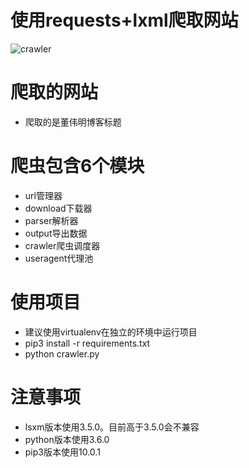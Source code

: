 # 使用requests+lxml爬取网站
  ![crawler](https://raw.githubusercontent.com/shuizhubocai/crawler/master/assets/screen.png)

# 爬取的网站
- 爬取的是董伟明博客标题

# 爬虫包含6个模块
- url管理器
- download下载器
- parser解析器
- output导出数据
- crawler爬虫调度器
- useragent代理池

# 使用项目
- 建议使用virtualenv在独立的环境中运行项目
- pip3 install -r requirements.txt
- python crawler.py

# 注意事项
- lsxm版本使用3.5.0。目前高于3.5.0会不兼容
- python版本使用3.6.0
- pip3版本使用10.0.1
